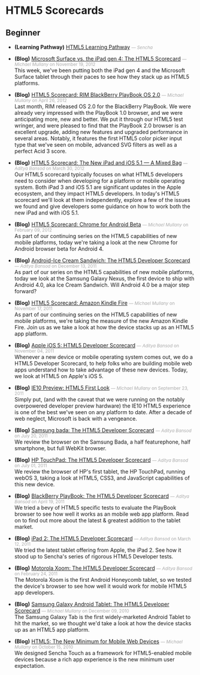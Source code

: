 # HTML5 Scorecards


## Beginner

- **(Learning Pathway)** [HTML5 Learning Pathway](null) <small style='color:#aaa;'>&mdash; _Sencha_</small>    
    
- **(Blog)** [Microsoft Surface vs. the iPad gen 4: The HTML5 Scorecard](http://www.sencha.com/blog/microsoft-surface-vs-the-ipad-gen-4-the-html5-scorecard/) <small style='color:#aaa;'>&mdash; _Michael Mullany_ on November 19, 2012</small>    
    This week, we've been putting both the iPad gen 4 and the Microsoft Surface tablet through their paces to see how they stack up as HTML5 platforms.

- **(Blog)** [HTML5 Scorecard: RIM BlackBerry PlayBook OS 2.0](http://www.sencha.com/blog/html5-scorecard-rim-blackberry-playbook-2/) <small style='color:#aaa;'>&mdash; _Michael Mullany_ on April 26, 2012</small>    
    Last month, RIM released OS 2.0 for the BlackBerry PlayBook. We were already very impressed with the PlayBook 1.0 browser, and we were anticipating more, new and better. We put it through our HTML5 test wringer, and were pleased to find that the PlayBook 2.0 browser is an excellent upgrade, adding new features and upgraded performance in several areas. Notably, it features the first HTML5 color picker input type that we've seen on mobile, advanced SVG filters as well as a perfect Acid 3 score.

- **(Blog)** [HTML5 Scorecard: The New iPad and iOS 5.1 — A Mixed Bag](http://www.sencha.com/blog/html5-scorecard-the-new-ipad-and-ios-5-1/) <small style='color:#aaa;'>&mdash; _Aditya Bansod_ on March 30, 2012</small>    
    Our HTML5 scorecard typically focuses on what HTML5 developers need to consider when developing for a platform or mobile operating system. Both iPad 3 and iOS 5.1 are significant updates in the Apple ecosystem, and they impact HTML5 developers. In today's HTML5 scorecard we'll look at them independently, explore a few of the issues we found and give developers some guidance on how to work both the new iPad and with iOS 5.1.

- **(Blog)** [HTML5 Scorecard: Chrome for Android Beta](http://www.sencha.com/blog/html5-scorecard-chrome-mobile-beta/) <small style='color:#aaa;'>&mdash; _Michael Mullany_ on February 09, 2012</small>    
    As part of our continuing series on the HTML5 capabilities of new mobile platforms, today we're taking a look at the new Chrome for Android browser beta for Android 4.

- **(Blog)** [Android-Ice Cream Sandwich: The HTML5 Developer Scorecard](http://www.sencha.com/blog/galaxy-nexus-the-html5-developer-scorecard/) <small style='color:#aaa;'>&mdash; _Aditya Bansod_ on December 13, 2011</small>    
    As part of our series on the HTML5 capabilities of new mobile platforms, today we look at the Samsung Galaxy Nexus, the first device to ship with Android 4.0, aka Ice Cream Sandwich. Will Android 4.0 be a major step forward?

- **(Blog)** [HTML5 Scorecard: Amazon Kindle Fire](http://www.sencha.com/blog/html5-scorecard-amazon-kindle-fire/) <small style='color:#aaa;'>&mdash; _Michael Mullany_ on November 17, 2011</small>    
    As part of our continuing series on the HTML5 capabilities of new mobile platforms, we're taking the measure of the new Amazon Kindle Fire. Join us as we take a look at how the device stacks up as an HTML5 app platform.

- **(Blog)** [Apple iOS 5: HTML5 Developer Scorecard](http://www.sencha.com/blog/apple-ios-5-html5-developer-scorecard/) <small style='color:#aaa;'>&mdash; _Aditya Bansod_ on November 04, 2011</small>    
    Whenever a new device or mobile operating system comes out, we do a HTML5 Developer Scorecard, to help folks who are building mobile web apps understand how to take advantage of these new devices. Today, we look at HTML5 on Apple's iOS 5.

- **(Blog)** [IE10 Preview: HTML5 First Look](http://www.sencha.com/blog/ie10-preview-html5-first-look/) <small style='color:#aaa;'>&mdash; _Michael Mullany_ on September 23, 2011</small>    
    Simply put, (and with the caveat that we were running on the notably overpowered developer preview hardware) the IE10 HTML5 experience is one of the best we've seen on any platform to date. After a decade of web neglect, Microsoft is back with a vengeance.

- **(Blog)** [Samsung bada: The HTML5 Developer Scorecard](http://www.sencha.com/blog/samsung-bada-the-html5-developer-scorecard/) <small style='color:#aaa;'>&mdash; _Aditya Bansod_ on July 20, 2011</small>    
    We review the browser on the Samsung Bada, a half featurephone, half smartphone, but full WebKit browser.

- **(Blog)** [HP TouchPad: The HTML5 Developer Scorecard](http://www.sencha.com/blog/hp-touchpad-the-html5-developer-scorecard/) <small style='color:#aaa;'>&mdash; _Aditya Bansod_ on July 01, 2011</small>    
    We review the browser of HP's first tablet, the HP TouchPad, running webOS 3, taking a look at HTML5, CSS3, and JavaScript capabilities of this new device.

- **(Blog)** [BlackBerry PlayBook: The HTML5 Developer Scorecard](http://www.sencha.com/blog/blackberry-playbook-the-html5-developer-scorecard/) <small style='color:#aaa;'>&mdash; _Aditya Bansod_ on April 19, 2011</small>    
    We tried a bevy of HTML5 specific tests to evaluate the PlayBook browser to see how well it works as an mobile web app platform. Read on to find out more about the latest & greatest addition to the tablet market.

- **(Blog)** [iPad 2: The HTML5 Developer Scorecard](http://www.sencha.com/blog/ipad-2-the-html5-developer-scorecard/) <small style='color:#aaa;'>&mdash; _Aditya Bansod_ on March 12, 2011</small>    
    We tried the latest tablet offering from Apple, the iPad 2. See how it stood up to Sencha's series of rigorous HTML5 Developer tests.

- **(Blog)** [Motorola Xoom: The HTML5 Developer Scorecard](http://www.sencha.com/blog/motorola-xoom-the-html5-developer-scorecard/) <small style='color:#aaa;'>&mdash; _Aditya Bansod_ on February 24, 2011</small>    
    The Motorola Xoom is the first Android Honeycomb tablet, so we tested the device's browser to see how well it would work for mobile HTML5 app developers.

- **(Blog)** [Samsung Galaxy Android Tablet: The HTML5 Developer Scorecard](http://www.sencha.com/blog/samsung-galaxy-android-tablet-the-html5-developer-scorecard/) <small style='color:#aaa;'>&mdash; _Michael Mullany_ on December 09, 2010</small>    
    The Samsung Galaxy Tab is the first widely-marketed Android Tablet to hit the market, so we thought we'd take a look at how the device stacks up as an HTML5 app platform.

- **(Blog)** [HTML5: The New Minimum for Mobile Web Devices](http://www.sencha.com/blog/html5-the-new-minimum-for-mobile-web-devices/) <small style='color:#aaa;'>&mdash; _Michael Mullany_ on October 15, 2010</small>    
    We designed Sencha Touch as a framework for HTML5-enabled mobile devices because a rich app experience is the new minimum user expectation.


